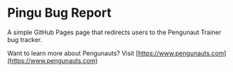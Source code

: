 # Pingu Bug Report

A simple GitHub Pages page that redirects users to the Pengunaut Trainer bug tracker.

Want to learn more about Pengunauts? Visit [https://www.pengunauts.com](https://www.pengunauts.com)
